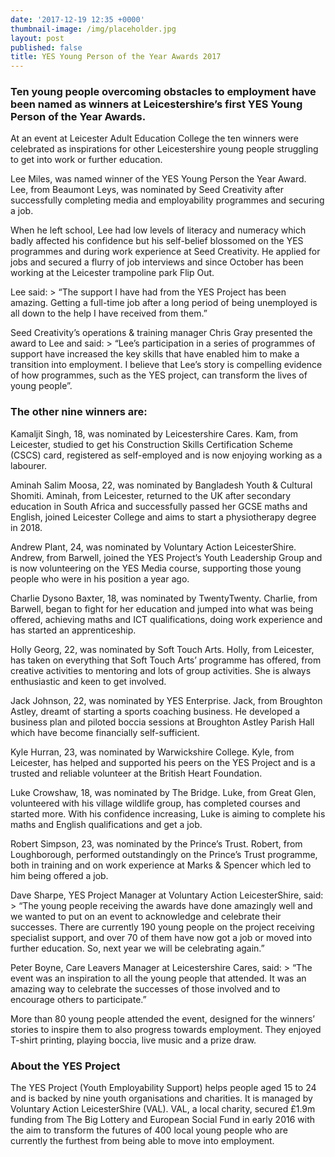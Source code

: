 ```yaml
---
date: '2017-12-19 12:35 +0000'
thumbnail-image: /img/placeholder.jpg
layout: post
published: false
title: YES Young Person of the Year Awards 2017
---
```

### Ten young people overcoming obstacles to employment have been named as winners at Leicestershire’s first YES Young Person of the Year Awards.

At an event at Leicester Adult Education College the ten winners were celebrated as inspirations for other Leicestershire young people struggling to get into work or further education.

Lee Miles, was named winner of the YES Young Person the Year Award. Lee, from Beaumont Leys, was nominated by Seed Creativity after successfully completing media and employability programmes and securing a job.

When he left school, Lee had low levels of literacy and numeracy which badly affected his confidence but his self-belief blossomed on the YES programmes and during work experience at Seed Creativity. He applied for jobs and secured a flurry of job interviews and since October has been working at the Leicester trampoline park Flip Out.

Lee said: > “The support I have had from the YES Project has been amazing. Getting a full-time job after a long period of being unemployed is all down to the help I have received from them.”

Seed Creativity’s operations & training manager Chris Gray presented the award to Lee and said: > “Lee’s participation in a series of programmes of support have increased the key skills that have enabled him to make a transition into employment. I believe that Lee’s story is compelling evidence of how programmes, such as the YES project, can transform the lives of young people”.

### The other nine winners are:

Kamaljit Singh, 18, was nominated by Leicestershire Cares. Kam, from Leicester, studied to get his Construction Skills Certification Scheme (CSCS) card, registered as self-employed and is now enjoying working as a labourer.

Aminah Salim Moosa, 22, was nominated by Bangladesh Youth & Cultural Shomiti. Aminah, from Leicester, returned to the UK after secondary education in South Africa and successfully passed her GCSE maths and English, joined Leicester College and aims to start a physiotherapy degree in 2018.

Andrew Plant, 24, was nominated by Voluntary Action LeicesterShire. Andrew, from Barwell, joined the YES Project’s Youth Leadership Group and is now volunteering on the YES Media course, supporting those young people who were in his position a year ago.

Charlie Dysono Baxter, 18, was nominated by TwentyTwenty. Charlie, from Barwell, began to fight for her education and jumped into what was being offered, achieving maths and ICT qualifications, doing work experience and has started an apprenticeship.

Holly Georg, 22, was nominated by Soft Touch Arts. Holly, from Leicester, has taken on everything that Soft Touch Arts’ programme has offered, from creative activities to mentoring and lots of group activities. She is always enthusiastic and keen to get involved.

Jack Johnson, 22, was nominated by YES Enterprise. Jack, from Broughton Astley, dreamt of starting a sports coaching business. He developed a business plan and piloted boccia sessions at Broughton Astley Parish Hall which have become financially self-sufficient.

Kyle Hurran, 23, was nominated by Warwickshire College. Kyle, from Leicester, has helped and supported his peers on the YES Project and is a trusted and reliable volunteer at the British Heart Foundation.

Luke Crowshaw, 18, was nominated by The Bridge. Luke, from Great Glen, volunteered with his village wildlife group, has completed courses and started more. With his confidence increasing, Luke is aiming to complete his maths and English qualifications and get a job.

Robert Simpson, 23, was nominated by the Prince’s Trust. Robert, from Loughborough, performed outstandingly on the Prince’s Trust programme, both in training and on work experience at Marks & Spencer which led to him being offered a job.

Dave Sharpe, YES Project Manager at Voluntary Action LeicesterShire, said: > “The young people receiving the awards have done amazingly well and we wanted to put on an event to acknowledge and celebrate their successes. There are currently 190 young people on the project receiving specialist support, and over 70 of them have now got a job or moved into further education. So, next year we will be celebrating again.”

Peter Boyne, Care Leavers Manager at Leicestershire Cares, said: > “The event was an inspiration to all the young people that attended. It was an amazing way to celebrate the successes of those involved and to encourage others to participate.”

More than 80 young people attended the event, designed for the winners’ stories to inspire them to also progress towards employment. They enjoyed T-shirt printing, playing boccia, live music and a prize draw.

### About the YES Project

The YES Project (Youth Employability Support) helps people aged 15 to 24 and is backed by nine youth organisations and charities. It is managed by Voluntary Action LeicesterShire (VAL). VAL, a local charity, secured £1.9m funding from The Big Lottery and European Social Fund in early 2016 with the aim to transform the futures of 400 local young people who are currently the furthest from being able to move into employment.



